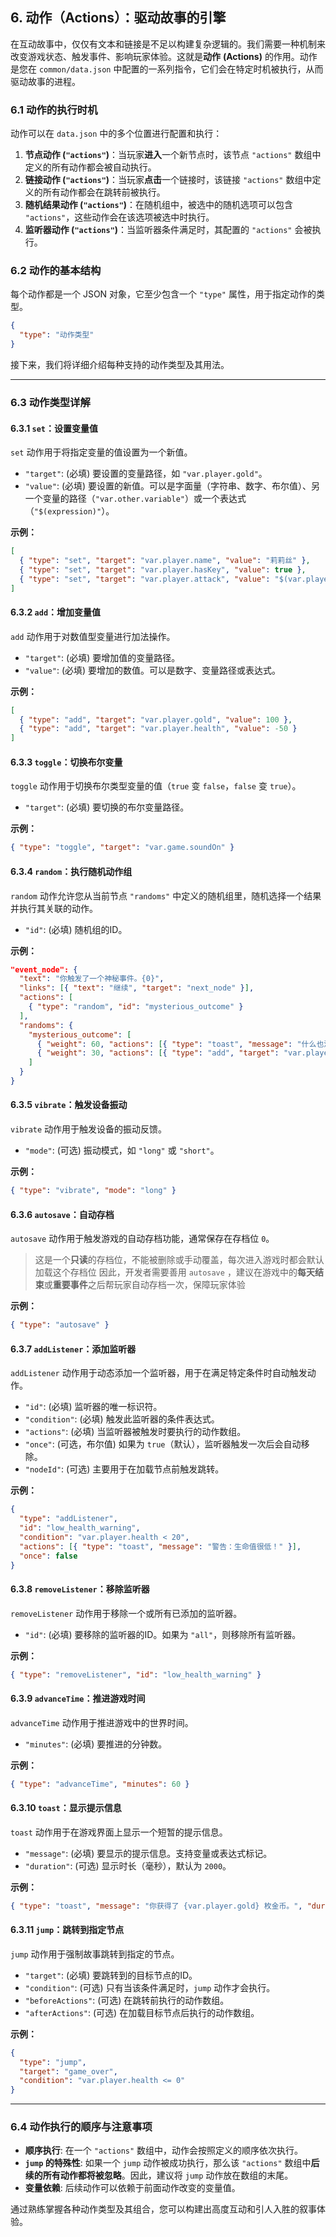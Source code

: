## 6. 动作（Actions）：驱动故事的引擎

在互动故事中，仅仅有文本和链接是不足以构建复杂逻辑的。我们需要一种机制来改变游戏状态、触发事件、影响玩家体验。这就是**动作** **(Actions)** 的作用。动作是您在 `common/data.json` 中配置的一系列指令，它们会在特定时机被执行，从而驱动故事的进程。

### 6.1 动作的执行时机

动作可以在 `data.json` 中的多个位置进行配置和执行：

1.  **节点动作 (`"actions"`)**：当玩家**进入**一个新节点时，该节点 `"actions"` 数组中定义的所有动作都会被自动执行。
2.  **链接动作 (`"actions"`)**：当玩家**点击**一个链接时，该链接 `"actions"` 数组中定义的所有动作都会在跳转前被执行。
3.  **随机结果动作 (`"actions"`)**：在随机组中，被选中的随机选项可以包含 `"actions"`，这些动作会在该选项被选中时执行。
4.  **监听器动作 (`"actions"`)**：当监听器条件满足时，其配置的 `"actions"` 会被执行。

### 6.2 动作的基本结构

每个动作都是一个 JSON 对象，它至少包含一个 `"type"` 属性，用于指定动作的类型。

```json
{
  "type": "动作类型"
}
```

接下来，我们将详细介绍每种支持的动作类型及其用法。

---

### 6.3 动作类型详解

#### 6.3.1 `set`：设置变量值

`set` 动作用于将指定变量的值设置为一个新值。

*   `"target"`: (必填) 要设置的变量路径，如 `"var.player.gold"`。
*   `"value"`: (必填) 要设置的新值。可以是字面量（字符串、数字、布尔值）、另一个变量的路径（`"var.other.variable"`）或一个表达式（`"$(expression)"`）。

**示例：**
```json
[
  { "type": "set", "target": "var.player.name", "value": "莉莉丝" },
  { "type": "set", "target": "var.player.hasKey", "value": true },
  { "type": "set", "target": "var.player.attack", "value": "$(var.player.level * 5)" }
]
```

#### 6.3.2 `add`：增加变量值

`add` 动作用于对数值型变量进行加法操作。

*   `"target"`: (必填) 要增加值的变量路径。
*   `"value"`: (必填) 要增加的数值。可以是数字、变量路径或表达式。

**示例：**
```json
[
  { "type": "add", "target": "var.player.gold", "value": 100 },
  { "type": "add", "target": "var.player.health", "value": -50 }
]
```

#### 6.3.3 `toggle`：切换布尔变量

`toggle` 动作用于切换布尔类型变量的值（`true` 变 `false`，`false` 变 `true`）。

*   `"target"`: (必填) 要切换的布尔变量路径。

**示例：**
```json
{ "type": "toggle", "target": "var.game.soundOn" }
```

#### 6.3.4 `random`：执行随机动作组

`random` 动作允许您从当前节点 `"randoms"` 中定义的随机组里，随机选择一个结果并执行其关联的动作。

*   `"id"`: (必填) 随机组的ID。

**示例：**
```json
"event_node": {
  "text": "你触发了一个神秘事件。{0}",
  "links": [{ "text": "继续", "target": "next_node" }],
  "actions": [
    { "type": "random", "id": "mysterious_outcome" }
  ],
  "randoms": {
    "mysterious_outcome": [
      { "weight": 60, "actions": [{ "type": "toast", "message": "什么也没发生。" }] },
      { "weight": 30, "actions": [{ "type": "add", "target": "var.player.sanity", "value": -10 }] }
    ]
  }
}
```

#### 6.3.5 `vibrate`：触发设备振动

`vibrate` 动作用于触发设备的振动反馈。

*   `"mode"`: (可选) 振动模式，如 `"long"` 或 `"short"`。

**示例：**
```json
{ "type": "vibrate", "mode": "long" }
```

#### 6.3.6 `autosave`：自动存档

`autosave` 动作用于触发游戏的自动存档功能，通常保存在存档位 `0`。
>这是一个**只读**的存档位，不能被删除或手动覆盖，每次进入游戏时都会默认加载这个存档位
因此，开发者需要善用 `autosave` ，建议在游戏中的**每天结束**或**重要事件**之后帮玩家自动存档一次，保障玩家体验

**示例：**
```json
{ "type": "autosave" }
```

#### 6.3.7 `addListener`：添加监听器

`addListener` 动作用于动态添加一个监听器，用于在满足特定条件时自动触发动作。

*   `"id"`: (必填) 监听器的唯一标识符。
*   `"condition"`: (必填) 触发此监听器的条件表达式。
*   `"actions"`: (必填) 当监听器被触发时要执行的动作数组。
*   `"once"`: (可选，布尔值) 如果为 `true`（默认），监听器触发一次后会自动移除。
*   `"nodeId"`: (可选) 主要用于在加载节点前触发跳转。

**示例：**
```json
{ 
  "type": "addListener", 
  "id": "low_health_warning", 
  "condition": "var.player.health < 20", 
  "actions": [{ "type": "toast", "message": "警告：生命值很低！" }],
  "once": false
}
```

#### 6.3.8 `removeListener`：移除监听器

`removeListener` 动作用于移除一个或所有已添加的监听器。

*   `"id"`: (必填) 要移除的监听器的ID。如果为 `"all"`，则移除所有监听器。

**示例：**
```json
{ "type": "removeListener", "id": "low_health_warning" }
```

#### 6.3.9 `advanceTime`：推进游戏时间

`advanceTime` 动作用于推进游戏中的世界时间。

*   `"minutes"`: (必填) 要推进的分钟数。

**示例：**
```json
{ "type": "advanceTime", "minutes": 60 }
```

#### 6.3.10 `toast`：显示提示信息

`toast` 动作用于在游戏界面上显示一个短暂的提示信息。

*   `"message"`: (必填) 要显示的提示信息。支持变量或表达式标记。
*   `"duration"`: (可选) 显示时长（毫秒），默认为 `2000`。

**示例：**
```json
{ "type": "toast", "message": "你获得了 {var.player.gold} 枚金币。", "duration": 3000 }
```

#### 6.3.11 `jump`：跳转到指定节点

`jump` 动作用于强制故事跳转到指定的节点。

*   `"target"`: (必填) 要跳转到的目标节点的ID。
*   `"condition"`: (可选) 只有当该条件满足时，`jump` 动作才会执行。
*   `"beforeActions"`: (可选) 在跳转前执行的动作数组。
*   `"afterActions"`: (可选) 在加载目标节点后执行的动作数组。

**示例：**
```json
{ 
  "type": "jump", 
  "target": "game_over", 
  "condition": "var.player.health <= 0"
}
```

---

### 6.4 动作执行的顺序与注意事项

*   **顺序执行**: 在一个 `"actions"` 数组中，动作会按照定义的顺序依次执行。
*   **`jump` 的特殊性**: 如果一个 `jump` 动作被成功执行，那么该 `"actions"` 数组中**后续的所有动作都将被忽略**。因此，建议将 `jump` 动作放在数组的末尾。
*   **变量依赖**: 后续动作可以依赖于前面动作改变的变量值。

通过熟练掌握各种动作类型及其组合，您可以构建出高度互动和引人入胜的叙事体验。
